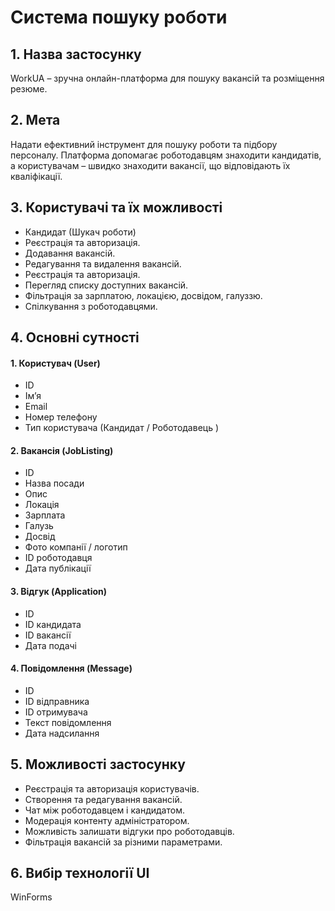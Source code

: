 # Система пошуку роботи

## 1. Назва застосунку
WorkUA – зручна онлайн-платформа для пошуку вакансій та розміщення резюме.

## 2. Мета
Надати ефективний інструмент для пошуку роботи та підбору персоналу. Платформа допомагає роботодавцям знаходити кандидатів, а користувачам – швидко знаходити вакансії, що відповідають їх кваліфікації.

## 3. Користувачі та їх можливості
- Кандидат (Шукач роботи)
- Реєстрація та авторизація.
- Додавання вакансій.
- Редагування та видалення вакансій.
- Реєстрація та авторизація.
- Перегляд списку доступних вакансій.
- Фільтрація за зарплатою, локацією, досвідом, галуззю.
- Спілкування з роботодавцями.

## 4. Основні сутності
#### 1. Користувач (User)
- ID
- Ім’я
- Email
- Номер телефону
- Тип користувача (Кандидат / Роботодавець )

#### 2. Вакансія (JobListing)
- ID
- Назва посади
- Опис
- Локація
- Зарплата
- Галузь
- Досвід
- Фото компанії / логотип
- ID роботодавця
- Дата публікації

#### 3. Відгук (Application)
- ID
- ID кандидата
- ID вакансії
- Дата подачі

#### 4. Повідомлення (Message)
- ID
- ID відправника
- ID отримувача
- Текст повідомлення
- Дата надсилання

## 5. Можливості застосунку
- Реєстрація та авторизація користувачів.
- Створення та редагування вакансій.
- Чат між роботодавцем і кандидатом.
- Модерація контенту адміністратором.
- Можливість залишати відгуки про роботодавців.
- Фільтрація вакансій за різними параметрами.

## 6. Вибір технології UI
WinForms
